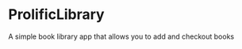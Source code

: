 ProlificLibrary
===============

A simple book library app that allows you to add and checkout books
